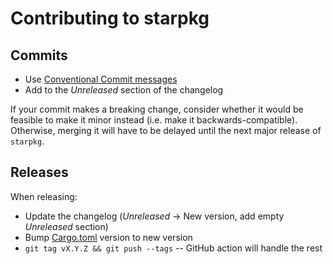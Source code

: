 # Contributing to starpkg

## Commits

- Use [Conventional Commit messages](https://www.conventionalcommits.org/en/v1.0.0-beta.4/)
- Add to the _Unreleased_ section of the changelog

If your commit makes a breaking change, consider whether it would be feasible to make it minor instead (i.e. make it backwards-compatible). Otherwise, merging it will have to be delayed until the next major release of `starpkg`.

## Releases

When releasing:

- Update the changelog (_Unreleased_ -> New version, add empty _Unreleased_ section)
- Bump [Cargo.toml](Cargo.toml) version to new version
- `git tag vX.Y.Z && git push --tags` -- GitHub action will handle the rest

